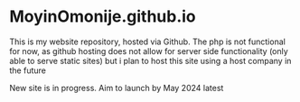 # MoyinOmonije.github.io
This is my website repository, hosted via Github. The php is not functional for now, as github hosting does not allow for server side functionality (only able to serve static sites) but i plan to host this site using a host company in the future

New site is in progress. Aim to launch by May 2024 latest
